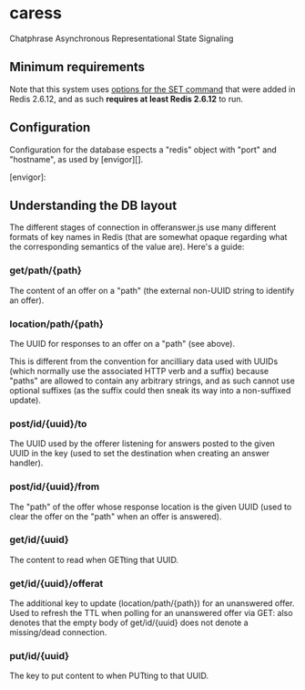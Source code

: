 # caress

Chatphrase Asynchronous Representational State Signaling

## Minimum requirements

Note that this system uses [options for the SET command][SET options] that
were added in Redis 2.6.12, and as such **requires at least Redis 2.6.12** to
run.

[SET options]: http://redis.io/commands/set

## Configuration

Configuration for the database espects a "redis" object with "port" and
"hostname", as used by [envigor][].

[envigor]:

## Understanding the DB layout

The different stages of connection in offeranswer.js use many different formats
of key names in Redis (that are somewhat opaque regarding what the
corresponding semantics of the value are). Here's a guide:

### get/path/{path}

The content of an offer on a "path" (the external non-UUID string to identify
an offer).

### location/path/{path}

The UUID for responses to an offer on a "path" (see above).

This is different from the convention for ancilliary data used with UUIDs
(which normally use the associated HTTP verb and a suffix) because "paths" are
allowed to contain any arbitrary strings, and as such cannot use optional
suffixes (as the suffix could then sneak its way into a non-suffixed update).

### post/id/{uuid}/to

The UUID used by the offerer listening for answers posted to the given UUID in
the key (used to set the destination when creating an answer handler).

### post/id/{uuid}/from

The "path" of the offer whose response location is the given UUID (used to
clear the offer on the "path" when an offer is answered).

### get/id/{uuid}

The content to read when GETting that UUID.

### get/id/{uuid}/offerat

The additional key to update (location/path/{path}) for an unanswered offer.
Used to refresh the TTL when polling for an unanswered offer via GET: also
denotes that the empty body of get/id/{uuid} does not denote a missing/dead
connection.

### put/id/{uuid}

The key to put content to when PUTting to that UUID.
